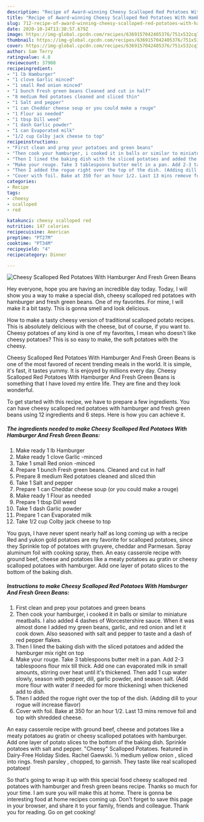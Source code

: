 ```yaml
---
description: "Recipe of Award-winning Cheesy Scalloped Red Potatoes With Hamburger And Fresh Green Beans"
title: "Recipe of Award-winning Cheesy Scalloped Red Potatoes With Hamburger And Fresh Green Beans"
slug: 712-recipe-of-award-winning-cheesy-scalloped-red-potatoes-with-hamburger-and-fresh-green-beans
date: 2020-10-24T13:38:57.679Z
image: https://img-global.cpcdn.com/recipes/6369157042405376/751x532cq70/cheesy-scalloped-red-potatoes-with-hamburger-and-fresh-green-beans-recipe-main-photo.jpg
thumbnail: https://img-global.cpcdn.com/recipes/6369157042405376/751x532cq70/cheesy-scalloped-red-potatoes-with-hamburger-and-fresh-green-beans-recipe-main-photo.jpg
cover: https://img-global.cpcdn.com/recipes/6369157042405376/751x532cq70/cheesy-scalloped-red-potatoes-with-hamburger-and-fresh-green-beans-recipe-main-photo.jpg
author: Sam Terry
ratingvalue: 4.8
reviewcount: 37908
recipeingredient:
- "1 lb Hamburger"
- "1 clove Garlic minced"
- "1 small Red onion minced"
- "1 bunch Fresh green beans Cleaned and cut in half"
- "8 medium Red potatoes cleaned and sliced thin"
- "1 Salt and pepper"
- "1 can Cheddar cheese soup or you could make a rouge"
- "1 Flour as needed"
- "1 tbsp Dill weed"
- "1 dash Garlic powder"
- "1 can Evaporated milk"
- "1/2 cup Colby jack cheese to top"
recipeinstructions:
- "First clean and prep your potatoes and green beans"
- "Then cook your hamburger, i cooked it in balls or similar to miniature meatballs. I also added 4 dashes of Worcestershire sauce. When it was almost done I added my green beans, garlic, and red onion and let it cook down. Also seasoned with salt and pepper to taste and a dash of red pepper flakes."
- "Then I lined the baking dish with the sliced potatoes and added the hamburger mix right on top"
- "Make your rouge. Take 3 tablespoons butter melt in a pan. Add 2-3 tablespoons flour mix till thick. Add one can evaporated milk in small amounts, stirring over heat until it&#39;s thickened. Then add 1 cup water slowly, season with pepper, dill, garlic powder, and season salt. (Add more flour with water if needed for more thickening) when thickened add to dish."
- "Then I added the rogue right over the top of the dish. (Adding dill to your rogue will increase flavor)"
- "Cover with foil. Bake at 350 for an hour 1/2. Last 13 mins remove foil and top with shredded cheese."
categories:
- Recipe
tags:
- cheesy
- scalloped
- red

katakunci: cheesy scalloped red 
nutrition: 147 calories
recipecuisine: American
preptime: "PT27M"
cooktime: "PT34M"
recipeyield: "4"
recipecategory: Dinner

---
```



![Cheesy Scalloped Red Potatoes With Hamburger And Fresh Green Beans](https://img-global.cpcdn.com/recipes/6369157042405376/751x532cq70/cheesy-scalloped-red-potatoes-with-hamburger-and-fresh-green-beans-recipe-main-photo.jpg)

Hey everyone, hope you are having an incredible day today. Today, I will show you a way to make a special dish, cheesy scalloped red potatoes with hamburger and fresh green beans. One of my favorites. For mine, I will make it a bit tasty. This is gonna smell and look delicious.

How to make a tasty cheesy version of traditional scalloped potato recipes. This is absolutely delicious with the cheese, but of course, if you want to. Cheesy potatoes of any kind is one of my favorites, I mean who doesn&#39;t like cheesy potatoes? This is so easy to make, the soft potatoes with the cheesy.

Cheesy Scalloped Red Potatoes With Hamburger And Fresh Green Beans is one of the most favored of recent trending meals in the world. It is simple, it's fast, it tastes yummy. It is enjoyed by millions every day. Cheesy Scalloped Red Potatoes With Hamburger And Fresh Green Beans is something that I have loved my entire life. They are fine and they look wonderful.


To get started with this recipe, we have to prepare a few ingredients. You can have cheesy scalloped red potatoes with hamburger and fresh green beans using 12 ingredients and 6 steps. Here is how you can achieve it.

<!--inarticleads1-->

##### The ingredients needed to make Cheesy Scalloped Red Potatoes With Hamburger And Fresh Green Beans:

1. Make ready 1 lb Hamburger
1. Make ready 1 clove Garlic -minced
1. Take 1 small Red onion -minced
1. Prepare 1 bunch Fresh green beans. Cleaned and cut in half
1. Prepare 8 medium Red potatoes cleaned and sliced thin
1. Take 1 Salt and pepper
1. Prepare 1 can Cheddar cheese soup (or you could make a rouge)
1. Make ready 1 Flour as needed
1. Prepare 1 tbsp Dill weed
1. Take 1 dash Garlic powder
1. Prepare 1 can Evaporated milk
1. Take 1/2 cup Colby jack cheese to top


You guys, I have never spent nearly half as long coming up with a recipe Red and yukon gold potatoes are my favorite for scalloped potatoes, since they Sprinkle top of potatoes with gruyere, cheddar and Parmesan. Spray aluminum foil with cooking spray, then. An easy casserole recipe with ground beef, cheese and potatoes like a meaty potatoes au gratin or cheesy scalloped potatoes with hamburger. Add one layer of potato slices to the bottom of the baking dish. 

<!--inarticleads2-->

##### Instructions to make Cheesy Scalloped Red Potatoes With Hamburger And Fresh Green Beans:

1. First clean and prep your potatoes and green beans
1. Then cook your hamburger, i cooked it in balls or similar to miniature meatballs. I also added 4 dashes of Worcestershire sauce. When it was almost done I added my green beans, garlic, and red onion and let it cook down. Also seasoned with salt and pepper to taste and a dash of red pepper flakes.
1. Then I lined the baking dish with the sliced potatoes and added the hamburger mix right on top
1. Make your rouge. Take 3 tablespoons butter melt in a pan. Add 2-3 tablespoons flour mix till thick. Add one can evaporated milk in small amounts, stirring over heat until it&#39;s thickened. Then add 1 cup water slowly, season with pepper, dill, garlic powder, and season salt. (Add more flour with water if needed for more thickening) when thickened add to dish.
1. Then I added the rogue right over the top of the dish. (Adding dill to your rogue will increase flavor)
1. Cover with foil. Bake at 350 for an hour 1/2. Last 13 mins remove foil and top with shredded cheese.


An easy casserole recipe with ground beef, cheese and potatoes like a meaty potatoes au gratin or cheesy scalloped potatoes with hamburger. Add one layer of potato slices to the bottom of the baking dish. Sprinkle potatoes with salt and pepper. &#34;Cheesy&#34; Scalloped Potatoes. featured in Dairy-Free Holiday Sides. Rachel Gaewski. ½ medium yellow onion , sliced into rings. fresh parsley , chopped, to garnish. They taste like real scalloped potatoes! 

So that's going to wrap it up with this special food cheesy scalloped red potatoes with hamburger and fresh green beans recipe. Thanks so much for your time. I am sure you will make this at home. There is gonna be interesting food at home recipes coming up. Don't forget to save this page in your browser, and share it to your family, friends and colleague. Thank you for reading. Go on get cooking!
